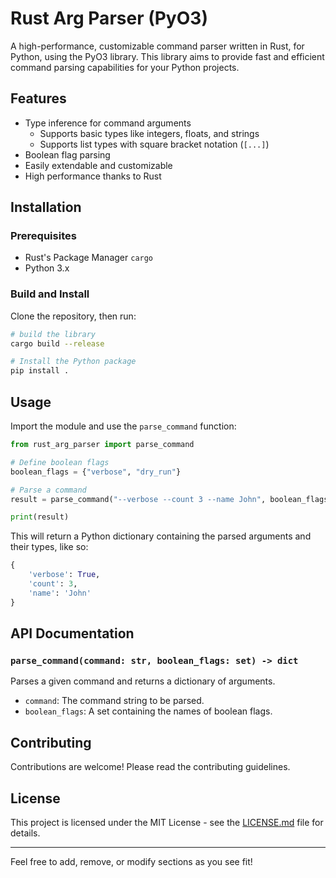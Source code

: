 # Rust Arg Parser (PyO3)

A high-performance, customizable command parser written in Rust, for Python, using the PyO3 library. This library aims to provide fast and efficient command parsing capabilities for your Python projects.

## Features

- Type inference for command arguments
  - Supports basic types like integers, floats, and strings
  - Supports list types with square bracket notation (`[...]`)
- Boolean flag parsing
- Easily extendable and customizable
- High performance thanks to Rust

## Installation

### Prerequisites

- Rust's Package Manager `cargo`
- Python 3.x

### Build and Install

Clone the repository, then run:

```bash
# build the library
cargo build --release

# Install the Python package
pip install .
```

## Usage

Import the module and use the `parse_command` function:

```python
from rust_arg_parser import parse_command

# Define boolean flags
boolean_flags = {"verbose", "dry_run"}

# Parse a command
result = parse_command("--verbose --count 3 --name John", boolean_flags)

print(result)
```

This will return a Python dictionary containing the parsed arguments and their types, like so:

```python
{
    'verbose': True,
    'count': 3,
    'name': 'John'
}
```

## API Documentation

### `parse_command(command: str, boolean_flags: set) -> dict`

Parses a given command and returns a dictionary of arguments.

- `command`: The command string to be parsed.
- `boolean_flags`: A set containing the names of boolean flags.

## Contributing

Contributions are welcome! Please read the contributing guidelines.

## License

This project is licensed under the MIT License - see the [LICENSE.md](LICENSE.md) file for details.

---

Feel free to add, remove, or modify sections as you see fit!